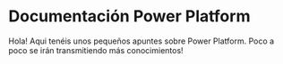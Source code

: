 # Documentación Power Platform
Hola! Aqui tenéis unos pequeños apuntes sobre Power Platform. Poco a poco se irán transmitiendo más conocimientos!